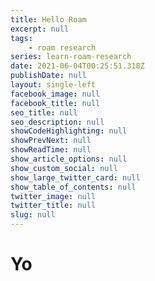 ```yaml
---
title: Hello Roam
excerpt: null
tags:
    - roam research
series: learn-roam-research
date: 2021-06-04T00:25:51.318Z
publishDate: null
layout: single-left
facebook_image: null
facebook_title: null
seo_title: null
seo_description: null
showCodeHighlighting: null
showPrevNext: null
showReadTime: null
show_article_options: null
show_custom_social: null
show_large_twitter_card: null
show_table_of_contents: null
twitter_image: null
twitter_title: null
slug: null
---
```


# Yo
